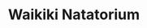 ---
pid: CH144
title: Waikiki Natatorium
location_transcription: 
zipcode: '96816'
outside_phl: 'Honolulu HI '
neighborhood: 
age: '74'
age_range: 70+
instagram: 
image_file_name: CH_144.jpg
proposal_transcription: |-
  It [Waikiki Natatorium] is a swimming pool for the community - all can use it. It's the early WWI monument that isn't a guy on a horse. It's useful - community comes together in it - literally. Built in 1922 Duke Kahanamoku, Buster Crabbe, +Johnny Weissmuller worked out there, getting ready for the Olympics.
  Please do something that all can USE and enjoy.
topic: Figure,Inclusivity,Sports,Unity
topic_summary: 0, 0, 0, 0
type: Infrastructure,Space,Conceptual,Memorial
keywords_other: community, communal use
credit: Peggy Krock
image_labels: 
twitter: 
facebook: 
permalink: "/monuments/ch144/"
layout: item-page
---